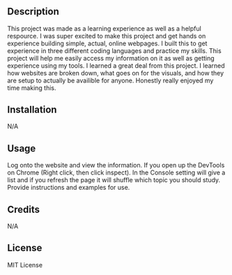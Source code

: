 # <Prework Webpage Study Guide>

## Description
This project was made as a learning experience as well as a helpful respource. I was super excited to make this project and get hands on experience building simple, actual, online webpages. I built this to get experience in three different coding languages and practice my skills. This project will help me easily access my information on it as well as getting experience using my tools. I learned a great deal from this project. I learned how websites are broken down, what goes on for the visuals, and how they are setup to actually be availible for anyone. Honestly really enjoyed my time making this.


## Installation

N/A

## Usage
Log onto the website and view the information.
If you open up the DevTools on Chrome (Right click, then click inspect). In the Console setting will give a list and if you refresh the page it will shuffle which topic you should study.
Provide instructions and examples for use. 
## Credits

N/A

## License

MIT License





